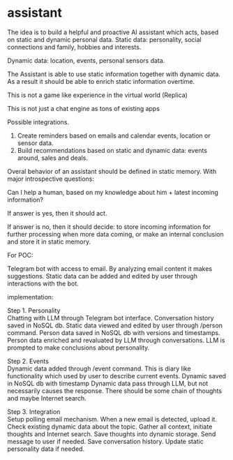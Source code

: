 # assistant
The idea is to build a helpful and proactive AI assistant which acts, based on static and dynamic personal data. 
Static data: personality, social connections and family, hobbies and interests.

Dynamic data: location, events, personal sensors data.

The Assistant is able to use static information together with dynamic data. As a result it should be able to enrich static information overtime. 

This is not a game like experience in the virtual world (Replica)

This is not just a chat engine as tons of existing apps

Possible integrations.
 1. Create reminders based on emails and calendar events, location or sensor data.
 2. Build recommendations based on static and dynamic data: events around, sales and deals.
  
Overal behavior of an assistant should be defined in static memory. With major introspective questions:

Can I help a human, based on my knowledge about him + latest incoming information?

If answer is yes, then it should act.

If answer is no, then it should decide: to store incoming information for further processing when more data coming, or make an internal conclusion and store it in static memory.

For POC:

Telegram bot with access to email. By analyzing email content it makes suggestions. Static data can be added and edited by user through interactions with the bot. 

implementation:

Step 1. Personality   
Chatting with LLM through Telegram bot interface. 
Conversation history saved in NoSQL db. Static data viewed and edited by user through /person command.
Person data saved in NoSQL db with versions and timestamps.
Person data enriched and revaluated by  LLM through conversations.  LLM is prompted to make conclusions about personality.

Step 2. Events   
Dynamic data added through /event command. This is diary like functionality which used by user to describe current events.
Dynamic saved  in NoSQL db with timestamp
Dynamic data pass through LLM, but not necessarily causes the response. There should be some chain of thoughts and maybe Internet search.

Step 3. Integration   
Setup polling email mechanism.
When a new email is detected, upload it.
Check existing dynamic data about the topic.
Gather all context, initiate thoughts and Internet search.
Save thoughts into dynamic storage. 
Send message to user if needed. 
Save conversation history.
Update static personality data if needed.
